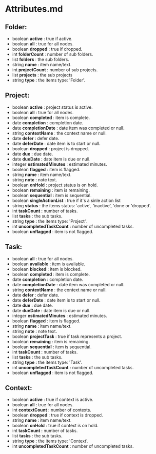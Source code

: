 # Attributes.md

## Folder:

- boolean **active** : true if active.
- boolean **all** : true for all nodes.
- boolean **dropped** : true if dropped.
- int **folderCount** : number of sub folders.
- list **folders** : the sub folders.
- string **name** : item name/text.
- int **projectCount** : number of sub projects.
- list **projects** : the sub projects
- string **type** : the items type: 'Folder'.

## Project:

- boolean **active** : project status is active.
- boolean **all** : true for all nodes.
- boolean **completed** : item is complete.
- date **completion** : completion date.
- date **completionDate** : date item was completed or null.
- string **contextName** : the context name or null.
- date **defer** : defer date.
- date **deferDate** : date item is to start or null.
- boolean **dropped** : project is dropped.
- date **due** : due date.
- date **dueDate** : date item is due or null.
- integer **estimatedMinutes** : estimated minutes.
- boolean **flagged** : item is flagged.
- string **name** : item name/text.
- string **note** : note text.
- boolean **onHold** : project status is on hold.
- boolean **remaining** : item is remaining.
- boolean **sequential** : item is sequential.
- boolean **singleActionList** : true if it's a sinle action list
- string **status** : the items status: 'active', 'inactive', 'done or 'dropped'.
- int **taskCount** : number of tasks.
- list **tasks** : the sub tasks.
- string **type** : the items type: 'Project'.
- int **uncompletedTaskCount** : number of uncompleted tasks.
- boolean **unflagged** : item is not flagged.

## Task:

- boolean **all** : true for all nodes.
- boolean **available** : item is available.
- boolean **blocked** : item is blocked.
- boolean **completed** : item is complete.
- date **completion** : completion date.
- date **completionDate** : date item was completed or null.
- string **contextName** : the context name or null.
- date **defer** : defer date.
- date **deferDate** : date item is to start or null.
- date **due** : due date.
- date **dueDate** : date item is due or null.
- integer **estimatedMinutes** : estimated minutes.
- boolean **flagged** : item is flagged.
- string **name** : item name/text.
- string **note** : note text.
- boolean **projectTask** : true if task represents a project.
- boolean **remaining** : item is remaining.
- boolean **sequential** : item is sequential.
- int **taskCount** : number of tasks.
- list **tasks** : the sub tasks.
- string **type** : the items type: 'Task'.
- int **uncompletedTaskCount** : number of uncompleted tasks.
- boolean **unflagged** : item is not flagged.

## Context:

- boolean **active** : true if context is active.
- boolean **all** : true for all nodes.
- int **contextCount** : number of contexts.
- boolean **dropped** : true if context is dropped.
- string **name** : item name/text.
- boolean **onHold** : true if context is on hold.
- int **taskCount** : number of tasks.
- list **tasks** : the sub tasks.
- string **type** : the items type: 'Context'.
- int **uncompletedTaskCount** : number of uncompleted tasks.

